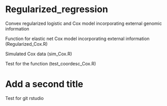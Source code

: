 # Regularized_regression
Convex regularized logistic and Cox model incorporating external genomic information

Function for elastic net Cox model incorporating external information (Regularized_Cox.R)

Simulated Cox data (sim_Cox.R)

Test for the function (test_coordesc_Cox.R)


# Add a second title
Test for git rstudio
